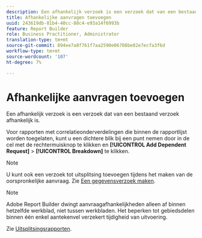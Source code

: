 ```yaml
---
description: Een afhankelijk verzoek is een verzoek dat van een bestaand verzoek afhankelijk is.
title: Afhankelijke aanvragen toevoegen
uuid: 243619db-81b4-40cc-88c4-e93a14f6993b
feature: Report Builder
role: Business Practitioner, Administrator
translation-type: tm+mt
source-git-commit: 894ee7a8f761f7aa2590e06708be82e7ecfa3f6d
workflow-type: tm+mt
source-wordcount: '107'
ht-degree: 7%

---
```



# Afhankelijke aanvragen toevoegen

Een afhankelijk verzoek is een verzoek dat van een bestaand verzoek afhankelijk is.

Voor rapporten met correlatieonderverdelingen die binnen de rapportlijst worden toegelaten, kunt u een dichtere blik bij een punt nemen door in de cel met de rechtermuisknop te klikken en **[!UICONTROL Add Dependent Request]** > **[!UICONTROL Breakdown]** te klikken.

>[!NOTE]
>
>U kunt ook een verzoek tot uitsplitsing toevoegen tijdens het maken van de oorspronkelijke aanvraag. Zie [Een gegevensverzoek maken](/help/analyze/report-builder/data-requests/t-create-a-data-request.md).

>[!NOTE]
>
>Adobe Report Builder dwingt aanvraagafhankelijkheden alleen af binnen hetzelfde werkblad, niet tussen werkbladen. Het beperken tot gebiedsdelen binnen één enkel aantekenvel verzekert tijdigheid van uitvoering.

Zie [Uitsplitsingsrapporten](/help/analyze/reports-analytics/reports-customize/breakdowns.md).
